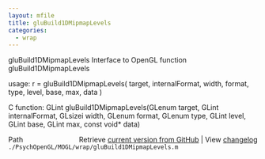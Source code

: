 ```yaml
---
layout: mfile
title: gluBuild1DMipmapLevels
categories:
  - wrap
---
```


gluBuild1DMipmapLevels  Interface to OpenGL function gluBuild1DMipmapLevels

usage:  r = gluBuild1DMipmapLevels\( target, internalFormat, width, format, type, level, base, max, data \)

C function:  GLint gluBuild1DMipmapLevels\(GLenum target, GLint internalFormat, GLsizei width, GLenum format, GLenum type, GLint level, GLint base, GLint max, const void\* data\)


<div class="code_header" style="text-align:right;">
  <span style="float:left;">Path&nbsp;&nbsp;</span> <span class="counter">Retrieve <a href=
  "https://raw.github.com/Psychtoolbox-3/Psychtoolbox-3/beta/./PsychOpenGL/MOGL/wrap/gluBuild1DMipmapLevels.m">current version from GitHub</a> | View <a href=
  "https://github.com/Psychtoolbox-3/Psychtoolbox-3/commits/beta/./PsychOpenGL/MOGL/wrap/gluBuild1DMipmapLevels.m">changelog</a></span>
</div>
<div class="code">
  <code>./PsychOpenGL/MOGL/wrap/gluBuild1DMipmapLevels.m</code>
</div>

